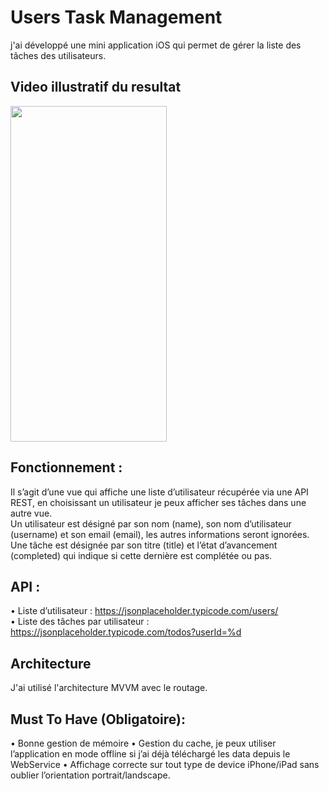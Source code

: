 # Users Task Management
 j'ai développé une mini application iOS qui permet de gérer la liste des tâches des utilisateurs.
 
 ## Video illustratif du resultat

<img src="https://github.com/ouazizmed/ToDoListUsers/blob/main/UserTaskManagement.gif" width="250" height="537"/>



 ## Fonctionnement :
Il s’agit d’une vue qui affiche une liste d’utilisateur récupérée via une API REST, en choisissant un
utilisateur je peux afficher ses tâches dans une autre vue.  
Un utilisateur est désigné par son nom (name), son nom d’utilisateur (username) et son email
(email), les autres informations seront ignorées.  
Une tâche est désignée par son titre (title) et l’état d’avancement (completed) qui indique si cette
dernière est complétée ou pas.

## API :
• Liste d’utilisateur : https://jsonplaceholder.typicode.com/users/   
• Liste des tâches par utilisateur : https://jsonplaceholder.typicode.com/todos?userId=%d

## Architecture
J'ai utilisé l'architecture MVVM avec le routage.  

## Must To Have (Obligatoire):
• Bonne gestion de mémoire
• Gestion du cache, je peux utiliser l’application en mode offline si j’ai déjà téléchargé les
data depuis le WebService
• Affichage correcte sur tout type de device iPhone/iPad sans oublier l’orientation
portrait/landscape.
 
